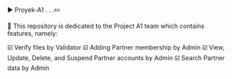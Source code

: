 ► Proyek-A1 . . .✏️ 

📂 This repository is dedicated to the Project A1 team which contains features, namely:

☑️ Verify files by Validator
☑️ Adding Partner membership by Admin
☑️ View, Update, Delete, and Suspend Partner accounts by Admin
☑️ Search Partner data by Admin
